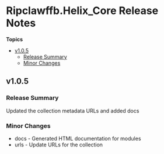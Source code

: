 # Ripclawffb\.Helix\_Core Release Notes

**Topics**

- <a href="#v1-0-5">v1\.0\.5</a>
    - <a href="#release-summary">Release Summary</a>
    - <a href="#minor-changes">Minor Changes</a>

<a id="v1-0-5"></a>
## v1\.0\.5

<a id="release-summary"></a>
### Release Summary

Updated the collection metadata URLs and added docs

<a id="minor-changes"></a>
### Minor Changes

* docs \- Generated HTML documentation for modules
* urls \- Update URLs for the collection

